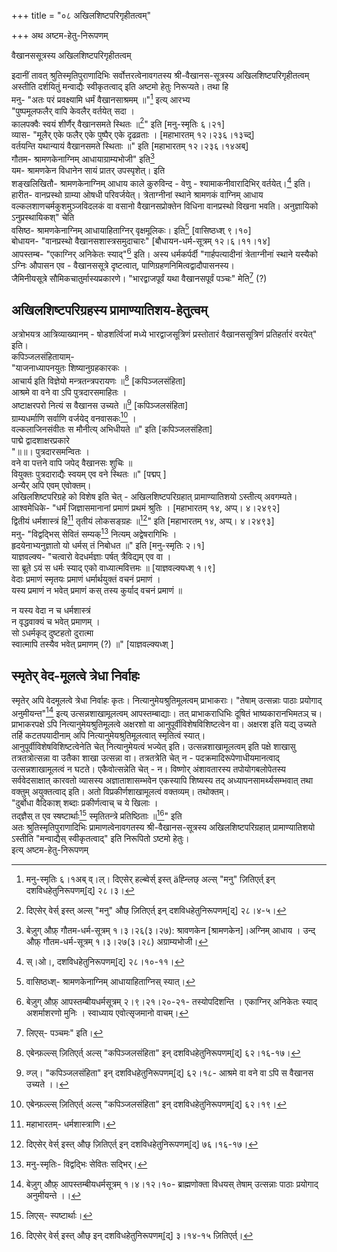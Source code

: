 +++
title = "०८ अखिलशिष्टपरिगृहीतत्वम्"

+++
अथ अष्टम-हेतु-निरूपणम्
    
वैखानससूत्रस्य अखिलशिष्टपरिगृहीतत्वम्
    
इदानीं तावत् श्रुतिस्मृतिपुराणादिभिः सर्वोत्तरत्वेनावगतस्य श्री-वैखानस-सूत्रस्य अखिलशिष्टपरिगृहीतत्वम् अस्तीति दर्शयितुं मन्वाद्यैः स्वीकृतत्वाद् इति अष्टमो हेतुः निरूप्यते। तथा हि  
मनु- "अतः परं प्रवक्ष्यामि धर्मं वैखानसाश्रमम् ॥"[^७५१] इत्य् आरभ्य  
"पुष्पमूलफलैर् वापि केवलैर् वर्तयेत् सदा ।  
कालपक्वैः स्वयं शीर्णैर् वैखानसमते स्थितः ॥[^७५२]" इति [मनु-स्मृतिः ६।२१]  
व्यास- "मूलैर् एके फलैर् एके पुष्पैर् एके दृढव्रताः । [महाभारतम् १२।२३६।१३च्द्]  
वर्तयन्ति यथान्यायं वैखानसमते स्थिताः ॥" इति [महाभारतम् १२।२३६।१४अब्]  
गौतम- श्रामणकेनाग्निम् आधायाग्राम्यभोजी" इति[^७५३]  
यम- श्रामणकेन विधानेन सायं प्रातर् उपस्पृशेत्। इति  
शङ्खलिखितौ- श्रामणकेनाग्निम् आधाय काले कुरुविन्द - वेणु - श्यामाकनीवारादिभिर् वर्तयेत्।[^७५४] इति।  
हारीत- वानप्रस्थो ग्राम्या ओषधी परिवर्जयेत्। त्रेताग्नीनां स्थाने श्रामणकं वाग्निम् आधाय वल्कलशाणचर्मकुशमुञ्जविदलकं वा वसानो वैखानसप्रोक्तेन विधिना वानप्रस्थो विखना भवति। अनुज्ञायिको ऽनुप्रस्थायिकश्" चेति  
वसिष्ठ- श्रामणकेनाग्निम् आधायाहिताग्निर् वृक्षमूलिकः। इति[^७५५] [वासिष्ठध्श् ९।१०]  
बोधायन- "वानप्रस्थो वैखानसशास्त्रसमुदाचारः" [बौधायन-धर्म-सूत्रम् १२।६।११।१४]  
आपस्तम्ब- "एकाग्निर् अनिकेतः स्याद्"[^७५६] इति। अस्य धर्मकर्पर्दी "गार्हपत्यादीनां त्रेताग्नीनां स्थाने यस्यैको ऽग्निः औपासन एव - वैखानससूत्रे दृष्टत्वात्, पाणिग्रहणनिमित्वद्वादौपासनस्य।  
जैमिनीयसूत्रे सौमिकचातुर्मास्यप्रकारणे। "भारद्वाजपूर्वं यथा वैखानसपूर्वं पञ्चः" मेति[^७५७] (?)  
    

[^७५१]: मनु-स्मृतिः ६।१अब् व्।ल्। दिएसेर् हल्ब्वेर्स् इस्त् äह्न्लिछ् अल्स् "मनु" ज़ितिएर्त् इन् दशविधहेतुनिरूपणम्[द्] २८।३।  
[^७५२]: दिएसेर् वेर्स् इस्त् अल्स् "मनु" औछ् ज़ितिएर्त् इन् दशविधहेतुनिरूपणम्[द्] २८।४-५।  
[^७५३]: बेज़ुग् औफ़् गौतम-धर्म-सूत्रम् १।३।२६(३।२७): श्रावणकेन [श्रामणकेन]।अग्निम् आधाय । उन्द् औफ़् गौतम-धर्म-सूत्रम् १।३।२७(३।२८) अग्राम्यभोजी।  
[^७५४]: स्।ओ।, दशविधहेतुनिरूपणम्[द्] २८।१०-११।  
[^७५५]: वासिष्ठध्श्- श्रामणकेनाग्निम् आधायाहिताग्निस् स्यात्।  
[^७५६]: बेज़ुग् औफ़् आपस्तम्बीयधर्मसूत्रम् २।९।२१।२०-२१- तस्योपदिशन्ति । एकाग्निर् अनिकेतः स्याद् अशर्माशरणो मुनिः । स्वाध्याय एवोत्सृजमानो वाचम्।  
[^७५७]: लिएस्- पञ्चमः" इति।   


## अखिलशिष्टपरिग्रहस्य प्रामाण्यातिशय-हेतुत्वम्
    
अत्रोभयत्र आत्रिव्याख्यानम् - षोडशर्त्विजां मध्ये भारद्वाजसूत्रिणं प्रस्तोतारं वैखानससूत्रिणं प्रतिहर्तारं वरयेत्" इति।  
कपिञ्जलसंहितायाम्-  
"याजनाध्यापनयुतः शिष्यानुग्रहकारकः ।  
आचार्य इति विज्ञेयो मन्त्रतन्त्रपरायणः ॥[^७५८] [कपिञ्जलसंहिता]  
आश्रमे वा वने वा ऽपि पुत्रदारसमाहितः ।  
अष्टाक्षरपरो नित्यं स वैखानस उच्यते ॥[^७५९] [कपिञ्जलसंहिता]  
ग्राम्यधर्माणि सर्वाणि वर्जयेद् वनवासकः[^७६०] ।  
वल्कलाजिनसंवीतः स मौनीत्य् अभिधीयते ॥" इति [कपिञ्जलसंहिता]  
पाद्मे द्वादशाक्षरप्रकारे  
"॥॥। पुत्रदारसमन्वितः ।  
वने वा पत्तने वापि जपेद् वैखानसः शुचिः ॥  
वियुक्तः पुत्रदाराद्यैः स्वयम् एव वने स्थितः ॥" [पद्मप् ]  
अन्यैर् अपि एवम् एवोक्तम्।  
अखिलशिष्टपरिग्रहे को विशेष इति चेत् - अखिलशिष्टपरिग्रहात् प्रामाण्यातिशयो ऽस्तीत्य् अवगम्यते।  
आश्वमेधिके- "धर्मं जिज्ञासमानानां प्रमाणं प्रथमं श्रुतिः । [महाभारतम् १४, अप्प्। ४।२४९२]  
द्वितीयं धर्मशास्त्रं हि[^७६१] तृतीयं लोकसङ्ग्रहः ॥[^७६२]" इति [महाभारतम् १४, अप्प्। ४।२४९३]  
मनु- "विद्वद्भिस् सेवितं सम्यक्[^७६३] नित्यम् अद्वेषरागिभिः ।  
हृदयेनाभ्यनुज्ञातो यो धर्मस् तं निबोधत ॥" इति [मनु-स्मृतिः २।१]  
याज्ञवल्क्य- "चत्वारो वेदधर्मज्ञाः पर्षत् त्रैविद्यम् एव वा ।  
सा ब्रूते ऽयं स धर्मः स्याद् एको वाध्यात्मवित्तमः ॥ [याज्ञवल्क्यध्श् १।९]  
वेदाः प्रमाणं स्मृतयः प्रमाणं धर्मार्थयुक्तं वचनं प्रमाणं ।  
यस्य प्रमाणं न भवेत् प्रमाणं कस् तस्य कुर्याद् वचनं प्रमाणं ॥  
    

[^७५८]: एबेन्फ़ल्ल्स् ज़ितिएर्त् अल्स् "कपिञ्जलसंहिता" इन् दशविधहेतुनिरूपणम्[द्] ६२।१६-१७।  
[^७५९]: व्ग्ल्। "कपिञ्जलसंहिता" इन् दशविधहेतुनिरूपणम्[द्] ६२।१८- आश्रमे वा वने वा ऽपि स वैखानस उच्यते ।।  
[^७६०]: एबेन्फ़ल्ल्स् ज़ितिएर्त् अल्स् "कपिञ्जलसंहिता" इन् दशविधहेतुनिरूपणम्[द्] ६२।१९।  
[^७६१]: महाभारतम्- धर्मशास्त्राणि।  
[^७६२]: दिएसेर् वेर्स् इस्त् औछ् ज़ितिएर्त् इन् दशविधहेतुनिरूपणम्[द्] ७६।१६-१७।  
[^७६३]: मनु-स्मृतिः- विद्वद्भिः सेवितः सद्भिर्।   


न यस्य वेदा न च धर्मशास्त्रं  
न वृद्धवाक्यं च भवेत् प्रमाणम् ।  
सो ऽधर्मकृद् दुष्टहतो दुरात्मा  
स्वात्मापि तस्यैव भवेत् प्रमाणम् (?) ॥" [याज्ञवल्क्यध्श् ]  
    
## स्मृतेर् वेद-मूलत्वे त्रेधा निर्वाहः
    
स्मृतेर् अपि वेदमूलत्वे त्रेधा निर्वाहः कृतः। नित्यानुमेयश्रुतिमूलत्वम् प्राभाकराः। "तेषाम् उत्सन्नाः पाठाः प्रयोगाद् अनुमीयन्त"[^७६४] इत्य् उत्सन्नशाखामूलत्वम् आपस्तम्बाद्याः। तत् प्राभाकराधिभिः दूषितं भाष्यकारानभिमतञ् च। प्राभाकरपक्षे ऽपि नित्यानुमेयश्रुतिमूलत्वे अक्षरशो वा आनुपूर्वीविशेषविशिष्टत्वेन वा। अक्षरश इति यद्य् उच्यते तर्हि कटतपयादीनाम् अपि नित्यानुमेयश्रुतिमूलत्वात् स्मृतित्वं स्यात्।  
आनुपूर्वीविशेषविशिष्टत्वेनेति चेत् नित्यानुमेयत्वं भज्येत् इति। उत्सन्नशाखामूलत्वम् इति पक्षे शाखासु तत्रतत्रोत्सन्ना वा उतैका शाखा उत्सन्ना वा। तत्रतत्रेति चेत् न - पदक्रमादिरूपेणाधीयमानत्वाद् उत्सन्नशाखामूलत्वं न घटते। एकैवोत्सन्नेति चेत् - न। विष्णोर् अंशावतारस्य तपोयोगबलोपेतस्य सर्ववेदसाक्षात् कारवतो व्यासस्य अज्ञाताशासम्भवेन एकस्यापि शिष्यस्य तद् अध्यापनसामर्थ्यसम्भवात् तथा वक्तुम् अयुक्तत्वाद् इति। अतो विप्रकीर्णशाखामूलत्वं वक्तव्यम्। तथोक्तम्।  
"दुर्बोधा वैदिकाश् शब्दाः प्रकीर्णत्वाच् च ये खिलाः ।  
तद्ज्ञैस् त एव स्षष्टार्थाः[^७६५] स्मृतितन्त्रे प्रतिष्ठिताः ॥[^७६६]" इति  
अतः श्रुतिस्मृतिपुराणादिभिः प्रामाणत्वेनावगतस्य श्री-वैखानस-सूत्रस्य अखिलशिष्टपरिग्रहात् प्रामाण्यातिशयो ऽस्तीति "मन्वाद्यैस् स्वीकृतत्वाद्" इति निरूपितो ऽष्टमो हेतुः।  
इत्य् अष्टम-हेतु-निरूपणम्


[^७६४]: बेज़ुग् औफ़् आपस्तम्बीयधर्मसूत्रम् १।४।१२।१०- ब्राह्मणोक्ता विधयस् तेषाम् उत्सन्नाः पाठाः प्रयोगाद् अनुमीयन्ते ।।  
[^७६५]: लिएस्- स्पष्टार्थाः।  
[^७६६]: दिएसेर् वेर्स् इस्त् औछ् इन् दशविधहेतुनिरूपणम्[द्] ३।१४-१५ ज़ितिएर्त्।   


